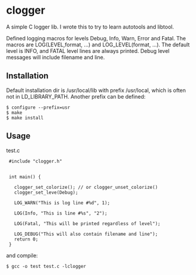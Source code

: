 clogger
=======

A simple C logger lib. I wrote this to try to learn autotools and libtool.


Defined logging macros for levels Debug, Info, Warn, Error and Fatal. The macros are LOG(LEVEL,format, ...) and LOG_LEVEL(format, ...). The default level is INFO, and FATAL level lines are always printed. Debug level messages will include filename and line.


## Installation

Default installation dir is /usr/local/lib with prefix /usr/local, which is often not in LD_LIBRARY_PATH. Another prefix can be defined:

    $ configure --prefix=usr
    $ make
    $ make install


## Usage


test.c

     #include "clogger.h"


     int main() {

       clogger_set_colorize(); // or clogger_unset_colorize()
       clogger_set_leve(Debug);

       LOG_WARN("This is log line #%d", 1);

       LOG(Info, "This is line #%s", "2");

       LOG(Fatal, "This will be printed regardless of level");

       LOG_DEBUG("This will also contain filename and line");
       return 0;
     }


and compile:

    $ gcc -o test test.c -lclogger
